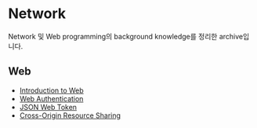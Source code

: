 # Network

Network 및 Web programming의 background knowledge를 정리한 archive입니다.

## Web

* [Introduction to Web](web/01_intro.md)
* [Web Authentication](web/02_auth.md)
* [JSON Web Token](web/03_jwt.md)
* [Cross-Origin Resource Sharing](web/04_cors.md)
